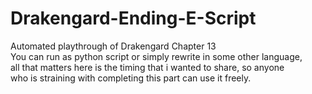# Drakengard-Ending-E-Script
Automated playthrough of Drakengard Chapter 13  
You can run as python script or simply rewrite in some other language,  
all that matters here is the timing that i wanted to share, so anyone  
who is straining with completing this part can use it freely.  
